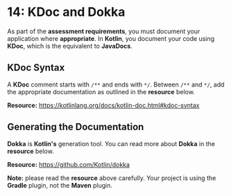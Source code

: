 # **14: KDoc and Dokka**

As part of the **assessment requirements**, you must document your application where **appropriate**. In **Kotlin**, you document your code using **KDoc**, which is the equivalent to **JavaDocs**. 

## KDoc Syntax

A **KDoc** comment starts with `/**` and ends with `*/`. Between `/**` and `*/`, add the appropriate documentation as outlined in the **resource** below.

**Resource:** https://kotlinlang.org/docs/kotlin-doc.html#kdoc-syntax

## Generating the Documentation

**Dokka** is **Kotlin's** generation tool. You can read more about **Dokka** in the **resource** below.

**Resource:** https://github.com/Kotlin/dokka

**Note:** please read the **resource** above carefully. Your project is using the **Gradle** plugin, not the **Maven** plugin.
